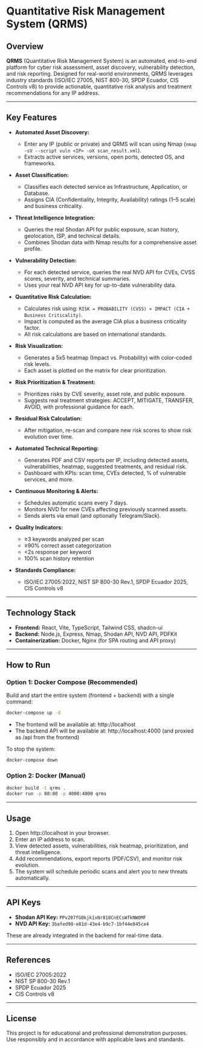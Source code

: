 # Quantitative Risk Management System (QRMS)

## Overview

**QRMS** (Quantitative Risk Management System) is an automated, end-to-end platform for cyber risk assessment, asset discovery, vulnerability detection, and risk reporting. Designed for real-world environments, QRMS leverages industry standards (ISO/IEC 27005, NIST 800-30, SPDP Ecuador, CIS Controls v8) to provide actionable, quantitative risk analysis and treatment recommendations for any IP address.

---

## Key Features

- **Automated Asset Discovery:**
  - Enter any IP (public or private) and QRMS will scan using Nmap (`nmap -sV --script vuln <IP> -oX scan_result.xml`).
  - Extracts active services, versions, open ports, detected OS, and frameworks.

- **Asset Classification:**
  - Classifies each detected service as Infrastructure, Application, or Database.
  - Assigns CIA (Confidentiality, Integrity, Availability) ratings (1–5 scale) and business criticality.

- **Threat Intelligence Integration:**
  - Queries the real Shodan API for public exposure, scan history, geolocation, ISP, and technical details.
  - Combines Shodan data with Nmap results for a comprehensive asset profile.

- **Vulnerability Detection:**
  - For each detected service, queries the real NVD API for CVEs, CVSS scores, severity, and technical summaries.
  - Uses your real NVD API key for up-to-date vulnerability data.

- **Quantitative Risk Calculation:**
  - Calculates risk using: `RISK = PROBABILITY (CVSS) × IMPACT (CIA + Business Criticality)`.
  - Impact is computed as the average CIA plus a business criticality factor.
  - All risk calculations are based on international standards.

- **Risk Visualization:**
  - Generates a 5x5 heatmap (Impact vs. Probability) with color-coded risk levels.
  - Each asset is plotted on the matrix for clear prioritization.

- **Risk Prioritization & Treatment:**
  - Prioritizes risks by CVE severity, asset role, and public exposure.
  - Suggests real treatment strategies: ACCEPT, MITIGATE, TRANSFER, AVOID, with professional guidance for each.

- **Residual Risk Calculation:**
  - After mitigation, re-scan and compare new risk scores to show risk evolution over time.

- **Automated Technical Reporting:**
  - Generates PDF and CSV reports per IP, including detected assets, vulnerabilities, heatmap, suggested treatments, and residual risk.
  - Dashboard with KPIs: scan time, CVEs detected, % of vulnerable services, and more.

- **Continuous Monitoring & Alerts:**
  - Schedules automatic scans every 7 days.
  - Monitors NVD for new CVEs affecting previously scanned assets.
  - Sends alerts via email (and optionally Telegram/Slack).

- **Quality Indicators:**
  - ≥3 keywords analyzed per scan
  - ≥90% correct asset categorization
  - <2s response per keyword
  - 100% scan history retention

- **Standards Compliance:**
  - ISO/IEC 27005:2022, NIST SP 800-30 Rev.1, SPDP Ecuador 2025, CIS Controls v8

---

## Technology Stack
- **Frontend:** React, Vite, TypeScript, Tailwind CSS, shadcn-ui
- **Backend:** Node.js, Express, Nmap, Shodan API, NVD API, PDFKit
- **Containerization:** Docker, Nginx (for SPA routing and API proxy)

---

## How to Run

### Option 1: Docker Compose (Recommended)

Build and start the entire system (frontend + backend) with a single command:

```sh
docker-compose up -d
```
- The frontend will be available at: http://localhost
- The backend API will be available at: http://localhost:4000 (and proxied as /api from the frontend)

To stop the system:
```sh
docker-compose down
```

### Option 2: Docker (Manual)

```sh
docker build -t qrms .
docker run -p 80:80 -p 4000:4000 qrms
```

---

## Usage
1. Open http://localhost in your browser.
2. Enter an IP address to scan.
3. View detected assets, vulnerabilities, risk heatmap, prioritization, and threat intelligence.
4. Add recommendations, export reports (PDF/CSV), and monitor risk evolution.
5. The system will schedule periodic scans and alert you to new threats automatically.

---

## API Keys
- **Shodan API Key:** `PPv207fG0kjk1xNr818CnECsWfkNWOMF`
- **NVD API Key:** `3bafed90-e81d-43e4-b9c7-1bf44e845ce4`

These are already integrated in the backend for real-time data.

---

## References
- ISO/IEC 27005:2022
- NIST SP 800-30 Rev.1
- SPDP Ecuador 2025
- CIS Controls v8

---

## License
This project is for educational and professional demonstration purposes. Use responsibly and in accordance with applicable laws and standards.
